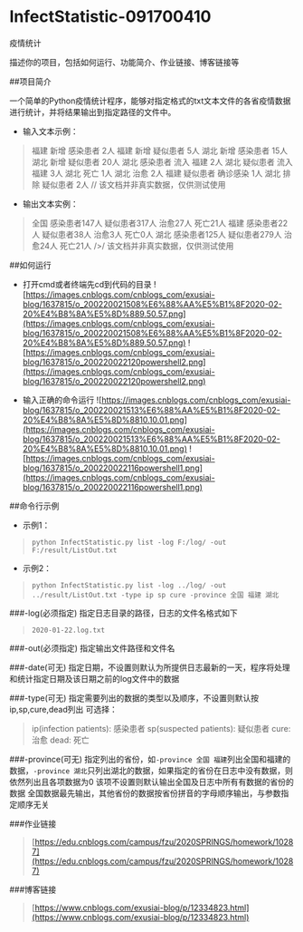# InfectStatistic-091700410
疫情统计

描述你的项目，包括如何运行、功能简介、作业链接、博客链接等

##项目简介

一个简单的Python疫情统计程序，能够对指定格式的txt文本文件的各省疫情数据进行统计，并将结果输出到指定路径的文件中。

- 输入文本示例：

>福建 新增 感染患者 2人
>福建 新增 疑似患者 5人
>湖北 新增 感染患者 15人
>湖北 新增 疑似患者 20人
>湖北 感染患者 流入 福建 2人
>湖北 疑似患者 流入 福建 3人
>湖北 死亡 1人
>湖北 治愈 2人
>福建 疑似患者 确诊感染 1人
>湖北 排除 疑似患者 2人
>// 该文档并非真实数据，仅供测试使用

- 输出文本实例：

>全国 感染患者147人 疑似患者317人 治愈27人 死亡21人
>福建 感染患者22人 疑似患者38人 治愈3人 死亡0人
>湖北 感染患者125人 疑似患者279人 治愈24人 死亡21人
/>/ 该文档并非真实数据，仅供测试使用


##如何运行

- 打开cmd或者终端先cd到代码的目录
![https://images.cnblogs.com/cnblogs_com/exusiai-blog/1637815/o_200220021508%E6%88%AA%E5%B1%8F2020-02-20%E4%B8%8A%E5%8D%889.50.57.png](https://images.cnblogs.com/cnblogs_com/exusiai-blog/1637815/o_200220021508%E6%88%AA%E5%B1%8F2020-02-20%E4%B8%8A%E5%8D%889.50.57.png)
![https://images.cnblogs.com/cnblogs_com/exusiai-blog/1637815/o_200220022120powershell2.png](https://images.cnblogs.com/cnblogs_com/exusiai-blog/1637815/o_200220022120powershell2.png)

- 输入正确的命令运行
![https://images.cnblogs.com/cnblogs_com/exusiai-blog/1637815/o_200220021513%E6%88%AA%E5%B1%8F2020-02-20%E4%B8%8A%E5%8D%8810.10.01.png](https://images.cnblogs.com/cnblogs_com/exusiai-blog/1637815/o_200220021513%E6%88%AA%E5%B1%8F2020-02-20%E4%B8%8A%E5%8D%8810.10.01.png)
![https://images.cnblogs.com/cnblogs_com/exusiai-blog/1637815/o_200220022116powershell1.png](https://images.cnblogs.com/cnblogs_com/exusiai-blog/1637815/o_200220022116powershell1.png)

##命令行示例

- 示例1：
> `python InfectStatistic.py list -log F:/log/ -out F:/result/ListOut.txt`

- 示例2：
> `python InfectStatistic.py list -log ../log/ -out ../result/ListOut.txt -type ip sp cure -province 全国 福建 湖北`

###-log(必须指定)
指定日志目录的路径，日志的文件名格式如下
> `2020-01-22.log.txt`

###-out(必须指定)
指定输出文件路径和文件名

###-date(可无)
指定日期，不设置则默认为所提供日志最新的一天，程序将处理和统计指定日期及该日期之前的log文件中的数据

###-type(可无)
指定需要列出的数据的类型以及顺序，不设置则默认按ip,sp,cure,dead列出
可选择：
> ip(infection patients): 感染患者
> sp(suspected patients): 疑似患者
> cure: 治愈
> dead: 死亡

###-province(可无)
指定列出的省份，如`-province 全国 福建`列出全国和福建的数据，`-province 湖北`只列出湖北的数据，如果指定的省份在日志中没有数据，则依然列出且各项数据为0
该项不设置则默认输出全国及日志中所有有数据的省份的数据
全国数据最先输出，其他省份的数据按省份拼音的字母顺序输出，与参数指定顺序无关

###作业链接
> [https://edu.cnblogs.com/campus/fzu/2020SPRINGS/homework/10287](https://edu.cnblogs.com/campus/fzu/2020SPRINGS/homework/10287)

###博客链接
> [https://www.cnblogs.com/exusiai-blog/p/12334823.html](https://www.cnblogs.com/exusiai-blog/p/12334823.html)